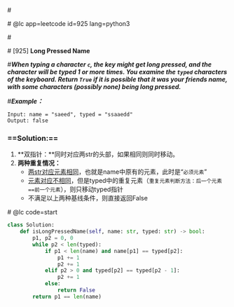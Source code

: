 \#

\# @lc app=leetcode id=925 lang=python3

\#

\# [925] **Long Pressed Name**

\#***When typing a character `c`, the key might get long pressed, and the character will be typed 1 or more times. You examine the `typed` characters of the keyboard. Return `True` if it is possible that it was your friends name, with some characters (possibly none) being long pressed.***

#***Example：***

```
Input: name = "saeed", typed = "ssaaedd"
Output: false
```

### ==Solution:==

1. **双指针：**同时对应两str的头部，如果相同则同时移动。
2. **两种重复情况：**
   - <u>两str对应元素相同</u>，也就是name中原有的元素，此时是“`必须元素`”
   - <u>元素对应不相同</u>，但是typed中的重复元素（`重复元素判断方法：后一个元素==前一个元素`），则只移动typed指针
   - 不满足以上两种基线条件，则直接返回False

\# @lc code=start

```python
class Solution:
    def isLongPressedName(self, name: str, typed: str) -> bool:
        p1, p2 = 0, 0
        while p2 < len(typed):
            if p1 < len(name) and name[p1] == typed[p2]:
                p1 += 1
                p2 += 1
            elif p2 > 0 and typed[p2] == typed[p2 - 1]:
                p2 += 1
            else:
                return False
        return p1 == len(name)
```



